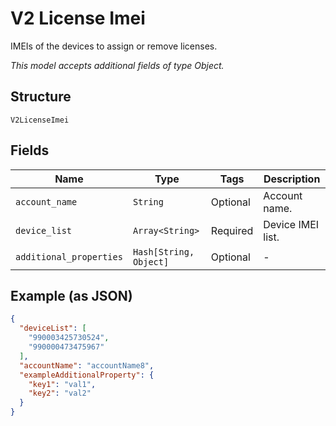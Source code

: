 
# V2 License Imei

IMEIs of the devices to assign or remove licenses.

*This model accepts additional fields of type Object.*

## Structure

`V2LicenseImei`

## Fields

| Name | Type | Tags | Description |
|  --- | --- | --- | --- |
| `account_name` | `String` | Optional | Account name. |
| `device_list` | `Array<String>` | Required | Device IMEI list. |
| `additional_properties` | `Hash[String, Object]` | Optional | - |

## Example (as JSON)

```json
{
  "deviceList": [
    "990003425730524",
    "990000473475967"
  ],
  "accountName": "accountName8",
  "exampleAdditionalProperty": {
    "key1": "val1",
    "key2": "val2"
  }
}
```

